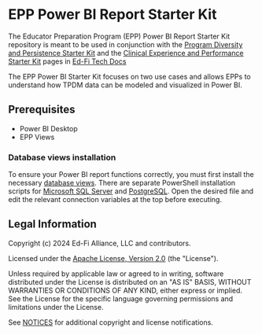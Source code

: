 # EPP Power BI Report Starter Kit

The Educator Preparation Program (EPP) Power BI Report Starter Kit repository is meant to be used in conjunction with the [Program Diversity and Persistence Starter Kit](https://techdocs.ed-fi.org/display/SK/Program+Diversity+and+Persistence+Starter+Kit) and the [Clinical Experience and Performance Starter Kit](https://techdocs.ed-fi.org/display/SK/Clinical+Experience+and+Performance+Starter+Kit) pages in [Ed-Fi Tech Docs](https://techdocs.ed-fi.org/)

The EPP Power BI Starter Kit focuses on two use cases and allows EPPs to understand how TPDM data can be modeled and visualized in Power BI.

## Prerequisites

* Power BI Desktop
* EPP Views

### Database views installation

To ensure your Power BI report functions correctly, you must first install the necessary [database views](./Views/). There are separate PowerShell installation scripts for [Microsoft SQL Server](./Views/InstallEPPPowerBIStarterKitMSSQLViews.ps1) and [PostgreSQL](./Views/InstallEPPPowerBIStarterKitPostgreSQLViews.ps1). Open the desired file and edit the relevant connection variables at the top before executing.

## Legal Information

Copyright (c) 2024 Ed-Fi Alliance, LLC and contributors.

Licensed under the [Apache License, Version 2.0](LICENSE) (the "License").

Unless required by applicable law or agreed to in writing, software distributed
under the License is distributed on an "AS IS" BASIS, WITHOUT WARRANTIES OR
CONDITIONS OF ANY KIND, either express or implied. See the License for the
specific language governing permissions and limitations under the License.

See [NOTICES](NOTICES.md) for additional copyright and license notifications.
